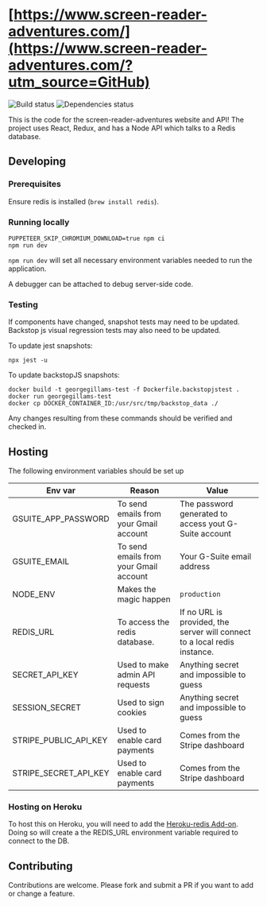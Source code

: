 # [https://www.screen-reader-adventures.com/](https://www.screen-reader-adventures.com/?utm_source=GitHub)

![Build status](https://github.com/georgegillams/screen-reader-adventures/workflows/CI/badge.svg)
![Dependencies status](https://img.shields.io/david/georgegillams/screen-reader-adventures)

This is the code for the screen-reader-adventures website and API! The project uses React, Redux, and has a Node API which talks to a Redis database.

## Developing

### Prerequisites

Ensure redis is installed (`brew install redis`).

### Running locally

```
PUPPETEER_SKIP_CHROMIUM_DOWNLOAD=true npm ci
npm run dev
```

`npm run dev` will set all necessary environment variables needed to run the application.

A debugger can be attached to debug server-side code.

### Testing

If components have changed, snapshot tests may need to be updated. Backstop js visual regression tests may also need to be updated.

To update jest snapshots:

```
npx jest -u
```

To update backstopJS snapshots:

```
docker build -t georgegillams-test -f Dockerfile.backstopjstest .
docker run georgegillams-test
docker cp DOCKER_CONTAINER_ID:/usr/src/tmp/backstop_data ./
```

Any changes resulting from these commands should be verified and checked in.

## Hosting

The following environment variables should be set up

| Env var               | Reason                                 | Value                                                                     |
| --------------------- | -------------------------------------- | ------------------------------------------------------------------------- |
| GSUITE_APP_PASSWORD   | To send emails from your Gmail account | The password generated to access yout G-Suite account                     |
| GSUITE_EMAIL          | To send emails from your Gmail account | Your G-Suite email address                                                |
| NODE_ENV              | Makes the magic happen                 | `production`                                                              |
| REDIS_URL             | To access the redis database.          | If no URL is provided, the server will connect to a local redis instance. |
| SECRET_API_KEY        | Used to make admin API requests        | Anything secret and impossible to guess                                   |
| SESSION_SECRET        | Used to sign cookies                   | Anything secret and impossible to guess                                   |
| STRIPE_PUBLIC_API_KEY | Used to enable card payments           | Comes from the Stripe dashboard                                           |
| STRIPE_SECRET_API_KEY | Used to enable card payments           | Comes from the Stripe dashboard                                           |

### Hosting on Heroku

To host this on Heroku, you will need to add the [Heroku-redis Add-on](https://devcenter.heroku.com/articles/heroku-redis). Doing so will create a the REDIS_URL environment variable required to connect to the DB.

## Contributing

Contributions are welcome. Please fork and submit a PR if you want to add or change a feature.
